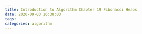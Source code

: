 ```yaml
---
title: Introduction to Algorithm Chapter 19 Fibonacci Heaps
date: 2020-09-03 16:38:03
tags:
categories: algorithm
---
```

